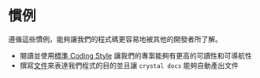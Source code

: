 # 慣例

遵循這些慣例，能夠讓我們的程式碼更容易地被其他的開發者所了解。

* 閱讀並使用[標準 Coding Style](coding_style.md) 讓我們的專案能夠有更高的可讀性和可導航性
* 撰寫[文件](documenting_code.md)來表達我們程式的目的並且讓 `crystal docs` 能夠自動產出文件
